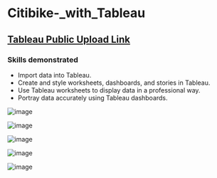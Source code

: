 # Citibike-_with_Tableau

## [Tableau Public Upload Link](https://public.tableau.com/app/profile/ryan1650/viz/Module14Challenge_16639714182620/CitiBikeAnalysis)

### Skills demonstrated
 - Import data into Tableau.
 - Create and style worksheets, dashboards, and stories in Tableau.
 - Use Tableau worksheets to display data in a professional way.
 - Portray data accurately using Tableau dashboards.


![image](https://user-images.githubusercontent.com/107438816/192879295-3d8d3801-b0e8-4d8d-a8ed-20a590a6710e.png)

![image](https://user-images.githubusercontent.com/107438816/192879373-a4433434-6702-4efd-b022-0f14853f47b9.png)

![image](https://user-images.githubusercontent.com/107438816/192879421-18f7b61a-cbde-4299-9378-98aa5d1748d5.png)

![image](https://user-images.githubusercontent.com/107438816/192879491-f4508689-e8af-4874-9c23-922d12c95630.png)

![image](https://user-images.githubusercontent.com/107438816/192879572-6312048b-eaa6-49bb-8236-1143ba9673a2.png)
